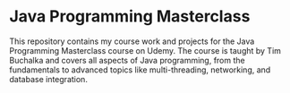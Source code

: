 # Java Programming Masterclass

This repository contains my course work and projects for the Java Programming Masterclass course on Udemy. The course is taught by Tim Buchalka and covers all aspects of Java programming, from the fundamentals to advanced topics like multi-threading, networking, and database integration.